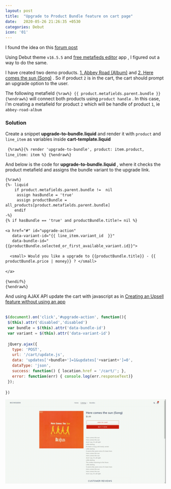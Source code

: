 ```yaml
---
layout: post
title:  "Upgrade to Product Bundle feature on cart page"
date:   2020-05-26 21:26:35 +0530
categories: Debut
icon: '01'
---
```


I found the idea on this [forum post](https://community.shopify.com/c/Shopify-Apps/Replace-a-product-in-the-cart-with-another/m-p/751439#M23512)

Using Debut theme `v16.5.5` and [free metafieds editor](https://apps.shopify.com/metafields-editor-2) app , I figured out a way to do the same.

I have created two demo products. [1. Abbey Road (Album)](https://nichegeek.myshopify.com/products/abbey-road-album) and [2. Here comes the sun (Song)](https://nichegeek.myshopify.com/products/here-comes-the-sun-song) . So if product `2` is in the cart, the cart should prompt an upgrade option to the user.

The following metafield   ```{%raw%} {{ product.metafields.parent.bundle }} {%endraw%}``` will connect both products using `product handle` . In this case, i'm creating a metafield for product `2` which will be handle of product `1`, ie `abbey-road-album`

### Solution
 Create a snippet **upgrade-to-bundle.liquid**  and render it with `product` and `line_item` as variables
  inside **cart-template.liquid**


```  {%raw%}{% render 'upgrade-to-bundle', product: item.product, line_item: item %} {%endraw%} ```

And below is the code for **upgrade-to-bundle.liquid** , where it checks the product metafield and assigns the bundle variant to the upgrade link.

``` liquid
{%raw%}
{%- liquid
 	if product.metafields.parent.bundle !=  nil
	 assign hasBundle = 'true'
	 assign productBundle = all_products[product.metafields.parent.bundle]
	endif
-%}
{% if hasBundle == 'true' and productBundle.title!= nil %}

<a href="#" id="upgrade-action" 
   data-variant-id="{{ line_item.variant_id  }}" 
   data-bundle-id="{{productBundle.selected_or_first_available_variant.id}}">

  <small> Would you like a upgrade to {{productBundle.title}} - {{ productBundle.price | money}} ? </small>
  
</a>

{%endif%}
{%endraw%}
```

And using AJAX API update the cart with javascript as in [Creating an Upsell feature without using an app](https://ecommercestudio.in/debut-theme/2020/05/20/debut-theme-upsell-product-cart.html)

 ``` javascript

$(document).on('click','#upgrade-action', function(){
  $(this).attr('disabled','disabled')
  var bundle = $(this).attr('data-bundle-id')
  var variant = $(this).attr('data-variant-id')
 
  jQuery.ajax({
    type: 'POST',
    url: '/cart/update.js', 
    data: 'updates['+bundle+']=1&updates['+variant+']=0', 
    dataType: 'json',
    success: function() { location.href = '/cart/'; },
    error: function(err) { console.log(err.responseText)}
  });

})


```
![working demo](/images/posts/upgrade-to-product-bundle.gif)
